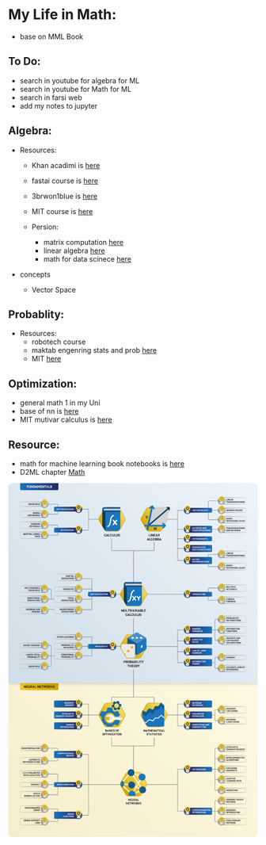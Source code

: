 # My Life in Math:
* base on MML Book

## To Do:
  - search in youtube for algebra for ML
  - search in youtube for Math for ML
  - search in farsi web
  - add my notes to jupyter

## Algebra:
  * Resources:
    - Khan acadimi is [here](https://www.khanacademy.org/math/linear-algebra)
    - fastai course is <a href="https://github.com/fastai/numerical-linear-algebra/blob/master/README.md">here</a> 
    - 3brwon1blue is <a href="https://www.3blue1brown.com/essence-of-linear-algebra-page/">here</a> 
    - MIT course is <a href="https://ocw.mit.edu/courses/mathematics/18-06-linear-algebra-spring-2010/video-lectures/">here</a>

    - Persion:
      * matrix computation <a href="https://maktabkhooneh.org/course/308-%D9%85%D8%AD%D8%A7%D8%B3%D8%A8%D8%A7%D8%AA-%D9%85%D8%A7%D8%AA%D8%B1%DB%8C%D8%B3%DB%8C-mk308/">here<a>
      * linear algebra <a href="https://maktabkhooneh.org/course/18-%D8%AC%D8%A8%D8%B1-%D8%AE%D8%B7%DB%8C-mk18/">here</a>
      * math for data scinece [here](https://danup.ir/courses/principles-of-data-mining-and-machine-learning/)
  
  * concepts
    - Vector Space

## Probablity:
  - Resources:
    * robotech course
    * maktab engenring stats and prob [here](https://maktabkhooneh.org/course/%D8%A2%D9%85%D8%A7%D8%B1-%D8%A7%D8%AD%D8%AA%D9%85%D8%A7%D9%84-%D9%85%D9%87%D9%86%D8%AF%D8%B3%DB%8C-mk627/)
    * MIT [here](https://ocw.mit.edu/courses/electrical-engineering-and-computer-science/6-041-probabilistic-systems-analysis-and-applied-probability-fall-2010/video-lectures/)

## Optimization:
  - general math 1 in my Uni
  - base of nn is <a href="https://www.youtube.com/playlist?list=PLZHQObOWTQDNU6R1_67000Dx_ZCJB-3pi">here</a> 
  - MIT mutivar calculus is <a href="https://www.youtube.com/playlist?list=PL4C4C8A7D06566F38">here</a> 

## Resource:
  - math for machine learning book notebooks is <a href="https://github.com/mml-book/mml-book.github.io">here</a> 
  - D2ML chapter [Math](https://github.com/d2l-ai/d2l-en)
  
  
<img src="mml_map.png"/>
